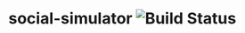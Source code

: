 # social-simulator ![Build Status](https://travis-ci.org/DerekStride/social-simulator.svg?branch=master)
